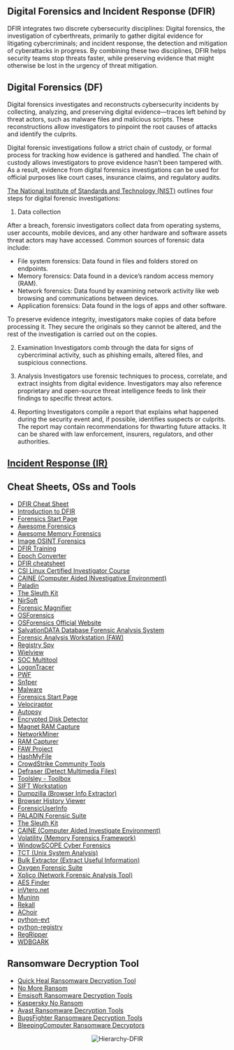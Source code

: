 Digital Forensics and Incident Response (DFIR)
----------------------------------------------
DFIR integrates two discrete cybersecurity disciplines: Digital forensics, the investigation of cyberthreats, primarily to gather digital evidence for litigating cybercriminals; and incident response, the detection and mitigation of cyberattacks in progress. By combining these two disciplines, DFIR helps security teams stop threats faster, while preserving evidence that might otherwise be lost in the urgency of threat mitigation.

Digital Forensics (DF)
----------------------
Digital forensics investigates and reconstructs cybersecurity incidents by collecting, analyzing, and preserving digital evidence—traces left behind by threat actors, such as malware files and malicious scripts. These reconstructions allow investigators to pinpoint the root causes of attacks and identify the culprits. 

Digital forensic investigations follow a strict chain of custody, or formal process for tracking how evidence is gathered and handled. The chain of custody allows investigators to prove evidence hasn’t been tampered with. As a result, evidence from digital forensics investigations can be used for official purposes like court cases, insurance claims, and regulatory audits.

[The National Institute of Standards and Technology (NIST)](https://nvlpubs.nist.gov/nistpubs/Legacy/SP/nistspecialpublication800-86.pdf) outlines four steps for digital forensic investigations:
1. Data collection

After a breach, forensic investigators collect data from operating systems, user accounts, mobile devices, and any other hardware and software assets threat actors may have accessed. Common sources of forensic data include:
- File system forensics: Data found in files and folders stored on endpoints. 
- Memory forensics: Data found in a device’s random access memory (RAM).
- Network forensics: Data found by examining network activity like web browsing and communications between devices. 
- Application forensics: Data found in the logs of apps and other software. 

To preserve evidence integrity, investigators make copies of data before processing it. They secure the originals so they cannot be altered, and the rest of the investigation is carried out on the copies.

2. Examination
Investigators comb through the data for signs of cybercriminal activity, such as phishing emails, altered files, and suspicious connections.

3. Analysis
Investigators use forensic techniques to process, correlate, and extract insights from digital evidence. Investigators may also reference proprietary and open-source threat intelligence feeds to link their findings to specific threat actors.

4. Reporting
Investigators compile a report that explains what happened during the security event and, if possible, identifies suspects or culprits. The report may contain recommendations for thwarting future attacks. It can be shared with law enforcement, insurers, regulators, and other authorities.

[Incident Response (IR)](https://github.com/MrM8BRH/CRLJ/blob/main/Blue%20Team%20%26%20SOC%20Analyst/Incident%20Response.md)
-----------------------------------------------------------------------------------------------------------------------------------

Cheat Sheets, OSs and Tools
----
- [DFIR Cheat Sheet](https://dfircheatsheet.github.io/)
- [Introduction to DFIR](https://a1l4m.medium.com/introduction-to-dfir-290d77c60965)
- [Forensics Start Page](https://start.me/p/q6mw4Q/forensics)
- [Awesome Forensics](https://github.com/cugu/awesome-forensics)
- [Awesome Memory Forensics](https://github.com/digitalisx/awesome-memory-forensics)
- [Image OSINT Forensics](https://github.com/CScorza/Image-OSINT-Forensics)
- [DFIR Training](https://www.dfir.training/)
- [Epoch Converter](https://www.epochconverter.com/)
- [DFIR cheatsheet](https://www.jaiminton.com/cheatsheet/DFIR/#)
- [CSI Linux Certified Investigator Course](https://csilinux.com/courses/csi-linux-certified-investigator/)
- [CAINE (Computer Aided INvestigative Environment)](https://www.caine-live.net/)
- [Paladin](https://sumuri.com/software/paladin/)
- [The Sleuth Kit](https://sleuthkit.org/)
- [NirSoft](https://www.nirsoft.net/)
- [Forensic Magnifier](https://29a.ch/photo-forensics/#forensic-magnifier)
- [OSForensics](https://www.osforensics.com/download.html)
- [OSForensics Official Website](https://www.osforensics.com/index.html)
- [SalvationDATA Database Forensic Analysis System](https://www.salvationdata.com/business-list-page/database-forensic-analysis-system/)
- [Forensic Analysis Workstation (FAW)](https://en.fawproject.com/)
- [Registry Spy](https://github.com/andyjsmith/Registry-Spy)
- [Wielview](https://github.com/williamskosasi/Wielview)
- [SOC Multitool](https://github.com/zdhenard42/SOC-Multitool)
- [LogonTracer](https://github.com/JPCERTCC/LogonTracer)
- [PWF](https://github.com/bluecapesecurity/PWF)
- [Sn1per](https://github.com/1N3/Sn1per)
- [Malware](https://github.com/rivitna/Malware)
- [Forensics Start Page](https://start.me/p/q6mw4Q/forensics)
- [Velociraptor](https://github.com/Velocidex/velociraptor)
- [Autopsy](https://www.sleuthkit.org/autopsy/)
- [Encrypted Disk Detector](https://www.magnetforensics.com/resources/encrypted-disk-detector/)
- [Magnet RAM Capture](https://www.magnetforensics.com/resources/magnet-ram-capture/)
- [NetworkMiner](https://www.netresec.com/?page=NetworkMiner)
- [RAM Capturer](https://belkasoft.com/ram-capturer)
- [FAW Project](https://en.fawproject.com/download/)
- [HashMyFile](https://www.nirsoft.net/utils/hash_my_files.html)
- [CrowdStrike Community Tools](https://www.crowdstrike.com/resources/community-tools/)
- [Defraser (Detect Multimedia Files)](https://sourceforge.net/projects/defraser/)
- [Toolsley - Toolbox](https://www.toolsley.com/)
- [SIFT Workstation](https://www.sans.org/tools/sift-workstation/)
- [Dumpzilla (Browser Info Extractor)](https://www.dumpzilla.org/)
- [Browser History Viewer](https://www.foxtonforensics.com/browser-history-viewer/)
- [ForensicUserInfo](https://github.com/woanware)
- [PALADIN Forensic Suite](https://sumuri.com/software/paladin/)
- [The Sleuth Kit](https://www.sleuthkit.org/sleuthkit/)
- [CAINE (Computer Aided Investigate Environment)](https://www.caine-live.net/)
- [Volatility (Memory Forensics Framework)](https://www.volatilityfoundation.org/)
- [WindowSCOPE Cyber Forensics](https://www.windowsscope.com/windowsscope-cyber-forensics/)
- [TCT (Unix System Analysis)](http://www.porcupine.org/forensics/tct.html)
- [Bulk Extractor (Extract Useful Information)](https://downloads.digitalcorpora.org/downloads/bulk_extractor/)
- [Oxygen Forensic Suite](https://www.oxygen-forensic.com/en/products/oxygen-forensic-kit)
- [Xplico (Network Forensic Analysis Tool)](https://www.xplico.org/download)
- [AES Finder](https://github.com/mmozeiko/aes-finder)
- [inVtero.net](https://github.com/ShaneK2/inVtero.net)
- [Muninn](https://github.com/ytisf/muninn) 
- [Rekall](http://www.rekall-forensic.com/)
- [AChoir](https://github.com/OMENScan/AChoir)
- [python-evt](https://github.com/williballenthin/python-evt)
- [python-registry](http://www.williballenthin.com/registry/)
- [RegRipper](https://github.com/keydet89/RegRipper4.0)
- [WDBGARK](https://github.com/swwwolf/wdbgark)

Ransomware Decryption Tool
--------------------------
- [Quick Heal Ransomware Decryption Tool](https://www.quickheal.com/free-ransomware-decryption-tool/)
- [No More Ransom](https://www.nomoreransom.org/en/decryption-tools.html)
- [Emsisoft Ransomware Decryption Tools](https://www.emsisoft.com/en/ransomware-decryption/)
- [Kaspersky No Ransom](https://noransom.kaspersky.com/)
- [Avast Ransomware Decryption Tools](https://www.avast.com/ransomware-decryption-tools#pc)
- [BugsFighter Ransomware Decryption Tools](https://www.bugsfighter.com/ransomware/)
- [BleepingComputer Ransomware Decryptors](https://www.bleepingcomputer.com/download/windows/ransomware-decryptors/)

<div align="center">

![Hierarchy-DFIR](https://github.com/MrM8BRH/MrM8BRH/assets/34133187/2d11688b-ddcb-41a3-9308-c5880e8ab385)

</div>
